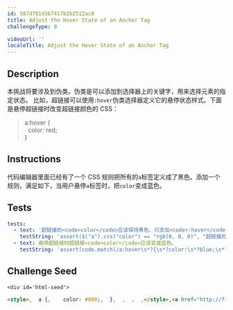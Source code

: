 ```yaml
---
id: 587d781d367417b2b2512ac8
title: Adjust the Hover State of an Anchor Tag
challengeType: 0

videoUrl: ''
localeTitle: Adjust the Hover State of an Anchor Tag
---
```


## Description
<section id='description'>
本挑战将要涉及到伪类。伪类是可以添加到选择器上的关键字，用来选择元素的指定状态。
比如，超链接可以使用<code>:hover</code>伪类选择器定义它的悬停状态样式。下面是悬停超链接时改变超链接颜色的 CSS：
<blockquote>a:hover {<br>&nbsp;&nbsp;color: red;<br>}</blockquote>
</section>

## Instructions
<section id='instructions'>
代码编辑器里面已经有了一个 CSS 规则把所有的<code>a</code>标签定义成了黑色。添加一个规则，满足如下，当用户悬停<code>a</code>标签时，把<code>color</code>变成蓝色。
</section>

## Tests
<section id='tests'>

```yml
tests:
  - text: '超链接的<code>color</code>应该保持黑色，只添加<code>:hover</code> CSS 规则。'
    testString: 'assert($("a").css("color") == "rgb(0, 0, 0)", "超链接的<code>color</code>应该保持黑色，只添加<code>:hover</code> CSS 规则。");'
  - text: 悬停超链接时超链接<code>color</code>应该变成蓝色。
    testString: 'assert(code.match(/a:hover\s*?{\s*?color:\s*?blue;\s*?}/gi), "悬停超链接时超链接<code>color</code>应该变成蓝色。");'

```

</section>

## Challenge Seed
<section id='challengeSeed'>

    <div id='html-seed'>
```html
<style>,  a {,    color: #000;,  },  ,  ,  ,</style>,<a href="http://freecatphotoapp.com/" target="_blank">猫咪相册 App</a>
```





</div>





</section>

              
